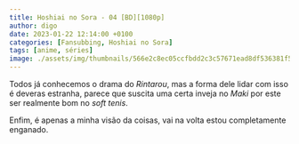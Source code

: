 ```yaml
---
title: Hoshiai no Sora - 04 [BD][1080p]
author: digo
date: 2023-01-22 12:14:00 +0100
categories: [Fansubbing, Hoshiai no Sora] 
tags: [anime, séries]
image: ./assets/img/thumbnails/566e2c8ec05ccfbdd2c3c57671ead8df536381f5.jpeg
---
```


Todos já conhecemos o drama do *Rintarou*, mas a forma dele lidar com isso é deveras estranha, parece que suscita uma certa inveja no *Maki* por este ser realmente bom no *soft tenis*.

Enfim, é apenas a minha visão da coisas, vai na volta estou completamente enganado. 